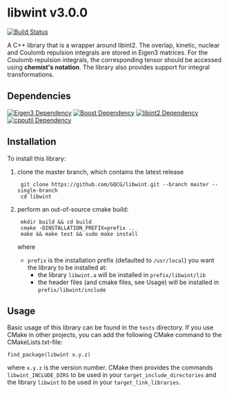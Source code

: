 # libwint v3.0.0

[![Build Status](https://travis-ci.org/GQCG/libwint.svg?branch=master)](https://travis-ci.org/GQCG/libwint)

A C++ library that is a wrapper around libint2. The overlap, kinetic, nuclear and Coulomb repulsion integrals are stored in Eigen3 matrices. For the Coulomb repulsion integrals, the corresponding tensor should be accessed using **chemist's notation**. The library also provides support for integral transformations.


## Dependencies
[![Eigen3 Dependency](https://img.shields.io/badge/Eigen-3.3.4+-blue.svg)](http://eigen.tuxfamily.org/index.php?title=Main_Page)
[![Boost Dependency](https://img.shields.io/badge/Boost-1.65.1+-blue.svg)](www.boost.org)
[![libint2 Dependency](https://img.shields.io/badge/libint-2.3.1+-blue.svg)](https://github.com/evaleev/libint)
[![cpputil Dependency](https://img.shields.io/badge/cpputil-1.0.0+-blue.svg)](https://github.com/GQCG/cpputil)



## Installation
To install this library:
1. clone the master branch, which contains the latest release

        git clone https://github.com/GQCG/libwint.git --branch master --single-branch
        cd libwint

2. perform an out-of-source cmake build:

        mkdir build && cd build
        cmake -DINSTALLATION_PREFIX=prefix ..
        make && make test && sudo make install

    where
    * `prefix` is the installation prefix (defaulted to `/usr/local`) you want the library to be installed at:
        * the library `libwint.a` will be installed in `prefix/libwint/lib`
        * the header files (and cmake files, see Usage) will be installed in `prefix/libwint/include`


## Usage
Basic usage of this library can be found in the `tests` directory. If you use CMake in other projects, you can add the following CMake command to the CMakeLists.txt-file:

    find_package(libwint x.y.z)

where `x.y.z` is the version number. CMake then provides the commands `libwint_INCLUDE_DIRS` to be used in your `target_include_directories` and the library `libwint` to be used in your `target_link_libraries`.
